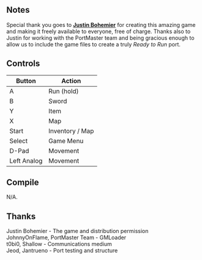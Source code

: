 ## Notes

Special thank you goes to [**Justin Bohemier**](https://github.com/KScl) for creating this amazing game and making it freely available to everyone, free of charge. Thanks also to Justin for working with the PortMaster team and being gracious enough to allow us to include the game files to create a truly *Ready to Run* port.


## Controls

| Button | Action |
|--|--| 
|A|Run (hold)|
|B|Sword|
|Y|Item|
|X|Map|
|Start|Inventory / Map|
|Select|Game Menu|
|D-Pad|Movement|
|Left Analog|Movement|


## Compile

N/A.

## Thanks
Justin Bohemier - The game and distribution permission  
JohnnyOnFlame, PortMaster Team - GMLoader  
t0bi0, Shallow - Communications medium  
Jeod, Jantrueno - Port testing and structure  